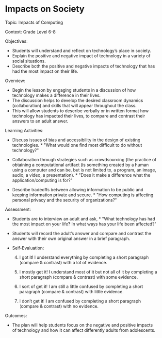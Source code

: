# Impacts on Society
Topic: Impacts of Computing

Context: Grade Level 6-8

Objectives: 
* Students will understand and reflect on technology’s place in society. 
* Explain the positive and negative impact of technology in a variety of social situations. 
* Describe both the positive and negative impacts of technology that has had the most impact on their life.

Overview:
* Begin the lesson by engaging students in a discussion of how technology makes a difference in their lives. 
* The discussion helps to develop the desired classroom dynamics (collaboration) and skills that will appear throughout the class. 
* This will allow students to describe verbally or in written format how technology has impacted their lives, to compare and contrast their answers to an adult answer. 

Learning Activities: 
* Discuss issues of bias and accessibility in the design of existing technologies. 
       * "What would one find most difficult to do without technology?"

* Collaboration through strategies such as crowdsourcing (the practice of obtaining a computational artifact (is something created by a human using a 
     computer and can be, but is not limited to, a program, an image, audio, a video, a presentation). 
       * "Does it make a difference what the application/computing is for?"

* Describe tradeoffs between allowing information to be public and keeping information private and secure. 
       * "How computing is affecting personal privacy and the security of organizations?"

Assessment:
* Students are to interview an adult and ask,
       * "What technology has had the most impact on your life? In what ways has your life been affected?" 

* Students will record the adult’s answer and compare and contrast the answer with their own original answer in a brief paragraph.
	
* Self-Evaluation:
  
  4. I got it! I understand everything by completing a short paragraph (compare & contrast) with a lot of evidence. 

  3. I mostly get it! I understand most of it but not all of it by completing a short paragraph (compare & contrast) with some evidence. 

  2. I sort of get it! I am still a little confused by completing a short paragraph (compare & contrast) with little evidence. 

  1. I don’t get it! I am confused by completing a short paragraph (compare & contrast) with no evidence. 

Outcomes:
* The plan will help students focus on the negative and positive impacts of technology and how it can affect differently adults from adolescents.
